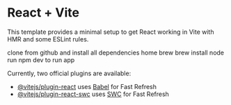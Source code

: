 # React + Vite

This template provides a minimal setup to get React working in Vite with HMR and some ESLint rules.

clone from github and install all dependencies 
home brew 
brew install node 
run npm dev to run app 

Currently, two official plugins are available:

- [@vitejs/plugin-react](https://github.com/vitejs/vite-plugin-react/blob/main/packages/plugin-react/README.md) uses [Babel](https://babeljs.io/) for Fast Refresh
- [@vitejs/plugin-react-swc](https://github.com/vitejs/vite-plugin-react-swc) uses [SWC](https://swc.rs/) for Fast Refresh
